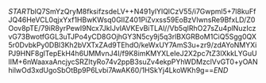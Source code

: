 $START$blQ7SmYzQryM8fksifzsdeLV++N491ylYlQlCzV55/i7Gwpml5+7l8kuFfJQ46HeVCL0qjxYxf1HBwKWsq0GIIZ401PiZvxss59EoBzVlwnsRe9BfxLD/Z0Oov8pTE/79iR8yrPewI9Ncx7JklJvIAVKEvBiTLAl//Vb5qIRhO27sZu4plNuzIczvG73BwotfGGL3uTJPo4yCD8GOjhGY3N5cy9j5q3rlBXGRBoM1CiQ5Sgg0QX5r0DvbkPy0DBl3Kh2bVXTxZAd9TEhdO/keWxUY7AmS3u+zr9/zdAYoNMYXiPJ9HNF8glTepEkH4h6UMMvnJ4I/f9K8imKMYXLeIeJ2X2pc7tZ3lXkkLYGuUlIM+6nWaaxaAncjycSRZItyRo74v2ppB3suZv4ekpPYhWDMzclVvGT0+yOANhilwOd3xdUgoSbOtBp9P6Lvbi7AwAK60/1HSkYj4LkoWKh9g==$END$